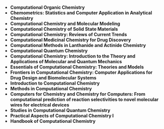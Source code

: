 <ul>
 <li><b><a target="_blank" href="https://github.com/manjunath5496/Computational-Chemistry-Books/blob/master/ctc(1).pdf" style="text-decoration:none;">Computational Organic Chemistry</a></b></li>
  
<li><b><a target="_blank" href="https://github.com/manjunath5496/Computational-Chemistry-Books/blob/master/ctc(2).pdf" style="text-decoration:none;">Chemometrics: Statistics and Computer Application in Analytical Chemistry</a></b></li>  
  
<li><b><a target="_blank" href="https://github.com/manjunath5496/Computational-Chemistry-Books/blob/master/ctc(3).pdf" style="text-decoration:none;">Computational Chemistry and Molecular Modeling</a></b></li>
                               
 <li><b><a target="_blank" href="https://github.com/manjunath5496/Computational-Chemistry-Books/blob/master/ctc(4).pdf" style="text-decoration:none;">Computational Chemistry of Solid State Materials</a></b></li>                              
<li><b><a target="_blank" href="https://github.com/manjunath5496/Computational-Chemistry-Books/blob/master/ctc(5).pdf" style="text-decoration:none;"> Computational Chemistry: Reviews of Current Trends</a></b></li>
 <li><b><a target="_blank" href="https://github.com/manjunath5496/Computational-Chemistry-Books/blob/master/ctc(6).pdf" style="text-decoration:none;">Computational Medicinal Chemistry for Drug Discovery </a></b></li>
                <li><b><a target="_blank" href="https://github.com/manjunath5496/Computational-Chemistry-Books/blob/master/ctc(7).pdf" style="text-decoration:none;">Computational Methods in Lanthanide and Actinide Chemistry</a></b></li>                                
         <li><b><a target="_blank" href="https://github.com/manjunath5496/Computational-Chemistry-Books/blob/master/ctc(8).pdf" style="text-decoration:none;">Computational Quantum Chemistry</a></b></li>                                 

<li><b><a target="_blank" href="https://github.com/manjunath5496/Computational-Chemistry-Books/blob/master/ctc(9).pdf" style="text-decoration:none;">Computational Chemistry: Introduction to the Theory and Applications of Molecular and Quantum Mechanics</a></b></li>

  <li><b><a target="_blank" href="https://github.com/manjunath5496/Computational-Chemistry-Books/blob/master/ctc(10).pdf" style="text-decoration:none;">Essentials of Computational Chemistry: Theories and Models</a></b></li> 

<li><b><a target="_blank" href="https://github.com/manjunath5496/Computational-Chemistry-Books/blob/master/ctc(11).pdf" style="text-decoration:none;">Frontiers in Computational Chemistry: Computer Applications for Drug Design and Biomolecular Systems</a></b></li>                          

  <li><b><a target="_blank" href="https://github.com/manjunath5496/Computational-Chemistry-Books/blob/master/ctc(12).pdf" style="text-decoration:none;">Introduction to Computational Chemistry</a></b></li> 

<li><b><a target="_blank" href="https://github.com/manjunath5496/Computational-Chemistry-Books/blob/master/ctc(13).pdf" style="text-decoration:none;"> Methods in Computational Chemistry </a></b></li>


<li><b><a target="_blank" href="https://github.com/manjunath5496/Computational-Chemistry-Books/blob/master/ctc(14).pdf" style="text-decoration:none;">Computers for Chemistry and Chemistry for Computers: From computational prediction of reaction selectivities to novel molecular wires for electrical devices</a></b></li>
                <li><b><a target="_blank" href="https://github.com/manjunath5496/Computational-Chemistry-Books/blob/master/ctc(15).pdf" style="text-decoration:none;">Studies in Computational Quantum Chemistry</a></b></li>                                
                               


  <li><b><a target="_blank" href="https://github.com/manjunath5496/Computational-Chemistry-Books/blob/master/ctc(17).pdf" style="text-decoration:none;">Practical Aspects of Computational Chemistry I</a></b></li> 

<li><b><a target="_blank" href="https://github.com/manjunath5496/Computational-Chemistry-Books/blob/master/ctc(18).rar" style="text-decoration:none;">Handbook of Computational Chemistry  </a></b></li>






</ul>
